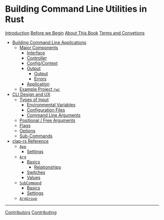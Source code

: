 # Building Command Line Utilities in Rust

[Introduction](./ch00-00-introduction.md)
[Before we Begin](./ch00-01-before-we-begin.md)
[About This Book](./ch00-02-about.md)
[Terms and Convetions](./ch00-03-terms.md)
- [Building Command Line Applications](./ch01-00-command-line-applications.md)
    - [Major Components](./ch01-01-components.md)
        - [Interface](./ch01-01-00-interface.md)
        - [Controller](./ch01-01-01-controller.md)
        - [Config/Context](./ch01-01-02-config.md)
        - [Output](./ch01-01-03-output.md)
            - [Output](./ch01-01-03-00-results.md)
            - [Errors](./ch01-01-03-01-errors.md)
        - [Application](./ch01-01-04-application.md)
    - [Example Project `rwc`](ch01-02-rwc.md)
- [CLI Design and UX]()
    - [Types of Input]()
        - [Environmental Variables]()
        - [Configuration Files]()
        - [Command Line Arguments]()
    - [Positional / Free Arguments]()
    - [Flags]()
    - [Options]()
    - [Sub-Commands]()
- [clap-rs Reference]()
    - [`App`]()
        - [Settings]()
    - [`Arg`]()
        - [Basics]()
            - [Relationships]()
        - [Switches]()
        - [Values]()
    - [`SubCommand`]()
        - [Basics]()
        - [Settings]()
    - [`ArgGroup`]()
-------
[Contributors](./appendix-00-contributors.md)
[Contributing](./appendix-01-contributing.md)